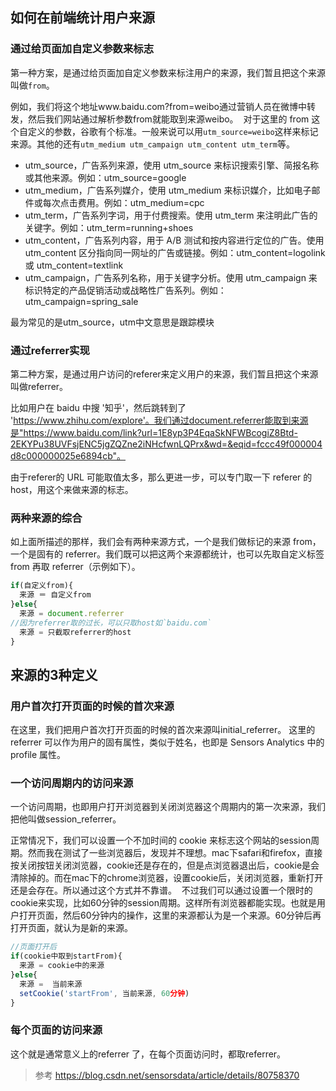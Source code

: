 ## 如何在前端统计用户来源

### 通过给页面加自定义参数来标志
第一种方案，是通过给页面加自定义参数来标注用户的来源，我们暂且把这个来源叫做`from`。

例如，我们将这个地址www.baidu.com?from=weibo通过营销人员在微博中转发，然后我们网站通过解析参数from就能取到来源weibo。 
对于这里的 from 这个自定义的参数，谷歌有个标准。一般来说可以用`utm_source=weibo`这样来标记来源。其他的还有`utm_medium utm_campaign utm_content utm_term`等。

* utm_source，广告系列来源，使用 utm_source 来标识搜索引擎、简报名称或其他来源。例如：utm_source=google
* utm_medium，广告系列媒介，使用 utm_medium 来标识媒介，比如电子邮件或每次点击费用。例如：utm_medium=cpc
* utm_term，广告系列字词，用于付费搜索。使用 utm_term 来注明此广告的关键字。例如：utm_term=running+shoes
* utm_content，广告系列内容，用于 A/B 测试和按内容进行定位的广告。使用 utm_content 区分指向同一网址的广告或链接。例如：utm_content=logolink 或 utm_content=textlink
* utm_campaign，广告系列名称，用于关键字分析。使用 utm_campaign 来标识特定的产品促销活动或战略性广告系列。例如：utm_campaign=spring_sale

最为常见的是utm_source，utm中文意思是跟踪模块

### 通过referrer实现

第二种方案，是通过用户访问的referer来定义用户的来源，我们暂且把这个来源叫做referrer。

比如用户在 baidu 中搜 '知乎'，然后跳转到了 'https://www.zhihu.com/explore'。我们通过document.referrer能取到来源是"https://www.baidu.com/link?url=1E8yp3P4EqaSkNFWBcogiZ8Btd-2EKYPu38UVFsjENC5jgZQZne2iNHcfwnLQPrx&wd=&eqid=fccc49f000004d8c000000025e6894cb"。

由于referer的 URL 可能取值太多，那么更进一步，可以专门取一下 referer 的 host，用这个来做来源的标志。

### 两种来源的综合
如上面所描述的那样，我们会有两种来源方式，一个是我们做标记的来源 from，一个是固有的 referrer。我们既可以把这两个来源都统计，也可以先取自定义标签 from 再取 referrer（示例如下）。
```js
if(自定义from){  
  来源 ＝ 自定义from
}else{
  来源 = document.referrer
//因为referrer取的过长，可以只取host如`baidu.com`
  来源 = 只截取referrer的host
}
```
## 来源的3种定义
### 用户首次打开页面的时候的首次来源
在这里，我们把用户首次打开页面的时候的首次来源叫initial_referrer。 这里的 referrer 可以作为用户的固有属性，类似于姓名，也即是 Sensors Analytics 中的 profile 属性。


### 一个访问周期内的访问来源
一个访问周期，也即用户打开浏览器到关闭浏览器这个周期内的第一次来源，我们把他叫做session_referrer。

正常情况下，我们可以设置一个不加时间的 cookie 来标志这个网站的session周期。然而我在测试了一些浏览器后，发现并不理想。mac下safari和firefox，直接按关闭按钮关闭浏览器，cookie还是存在的，但是点浏览器退出后，cookie是会清除掉的。而在mac下的chrome浏览器，设置cookie后，关闭浏览器，重新打开还是会存在。所以通过这个方式并不靠谱。 
不过我们可以通过设置一个限时的cookie来实现，比如60分钟的session周期。这样所有浏览器都能实现。也就是用户打开页面，然后60分钟内的操作，这里的来源都认为是一个来源。60分钟后再打开页面，就认为是新的来源。
```js
//页面打开后
if(cookie中取到startFrom){  
  来源 = cookie中的来源
}else{
  来源 =  当前来源
  setCookie('startFrom', 当前来源, 60分钟)
}
```
### 每个页面的访问来源
这个就是通常意义上的referrer 了，在每个页面访问时，都取referrer。


> 参考 https://blog.csdn.net/sensorsdata/article/details/80758370




